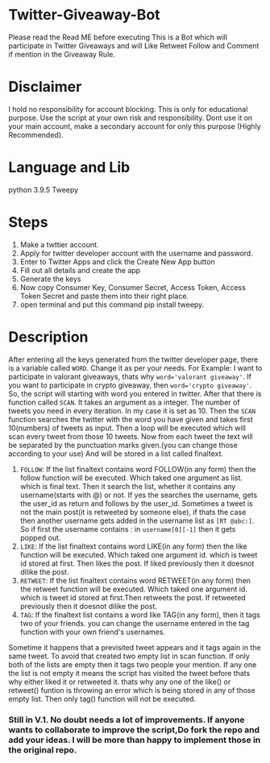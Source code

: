 # Twitter-Giveaway-Bot
Please read the Read ME before executing
This is a Bot which will participate in Twitter Giveaways and will Like Retweet Follow and Comment if mention in the Giveaway Rule.

# Disclaimer
I hold no responsibility for account blocking.  This is only for educational purpose. Use the script at your own risk and responsibility. Dont use it on your main account, make a secondary account for only this purpose (Highly Recommended).

# Language and Lib
python 3.9.5
Tweepy

# Steps
1. Make a twttier account.
2. Apply for twitter developer account with the username and password.
3. Enter to Twitter Apps and click the Create New App button
4. Fill out all details and create the app
5. Generate the keys
6. Now copy Consumer Key, Consumer Secret, Access Token, Access Token Secret and paste them into their right place.
7. open terminal and put this command pip install tweepy. 

# Description
 After entering all the keys generated from the twitter developer page, there is a variable called `WORD`. Change it as per your needs. For Example: I want to participate in   valorant giveaways, thats why `word='valorant giveaway'`.
 If you want to participate in crypto giveaway, then `word='crypto giveaway'`.
 So, the script will starting with word you entered in twitter.
 After that there is function called `SCAN`. It takes an argument as a integer. The number of tweets you need  in every iteration. In my case it is set as 10.
 Then the `SCAN` function searches the twitter with the word you have given and takes first 10(numbers) of tweets as input.
 Then a loop will be executed which will scan every tweet from those 10 tweets.
 Now from each tweet the text will be separated by the punctuation marks given.(you can change those according to your use) And will be stored in a list called finaltext.

 1. `FOLLOW`: If the list finaltext contains word FOLLOW(in any form) then the follow function will be executed. Which taked one argument as list. which is final text.
    Then it search the list, whether it contains any username(starts with @) or not. If yes the searches the username, gets the user_id as return and follows by the user_id.
    Sometimes a tweet is not the main post(it is retweeted by someone else), if thats the case then another username gets added in the username list as `[RT @abc:]`. So if first       the username contains : in `username[0][-1]` then it gets popped out.
 2. `LIKE`: If the list finaltext contains word LIKE(in any form) then the like function will be executed. Which taked one argument id. which is tweet id stored at first. Then         likes the post. If liked previously then it doesnot dilike the post.
 3. `RETWEET`: If the list finaltext contains word RETWEET(in any form) then the retweet function will be executed. Which taked one argument id. which is tweet id stored at          first.Then retweets the post. If retweeted previously then it doesnot dilike the post.
 4. `TAG`: If the finaltext list contains a word like TAG(in any form), then it tags two of your friends. you can change the username entered in the tag function with your own         friend's usernames. 
 
 Sometime it happens that a previsited tweet appears and it tags again in the same tweet. To avoid that created two empty list in scan function. 
 If only both of the lists are empty then it tags two people your mention. If any one the list is not empty it means the script has visited the tweet before thats why either liked it or retweeted it. thats why any one of the like() or retweet() funtion is throwing an error which is being stored in any of those empty list. Then only tag() function will not be executed.
 

### Still in V.1. No doubt needs a lot of improvements. If anyone wants to collaborate to improve the script,Do fork the repo and add your ideas. I will be more than happy to implement those in the original repo.
 

